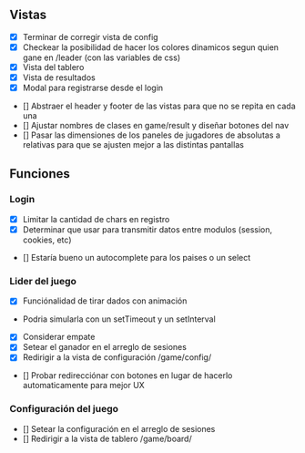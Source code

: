 ## Vistas

- [x] Terminar de corregir vista de config
- [x] Checkear la posibilidad de hacer los colores dinamicos segun quien gane en /leader (con las variables de css)
- [x] Vista del tablero
- [x] Vista de resultados
- [x] Modal para registrarse desde el login
- [] Abstraer el header y footer de las vistas para que no se repita en cada una
- [] Ajustar nombres de clases en game/result y diseñar botones del nav
- [] Pasar las dimensiones de los paneles de jugadores de absolutas a relativas para que se ajusten mejor a las distintas pantallas

## Funciones

### Login

- [x] Limitar la cantidad de chars en registro
- [x] Determinar que usar para transmitir datos entre modulos (session, cookies, etc)
- [] Estaría bueno un autocomplete para los paises o un select

### Lider del juego

- [x] Funciónalidad de tirar dados con animación
- Podria simularla con un setTimeout y un setInterval
- [x] Considerar empate
- [x] Setear el ganador en el arreglo de sesiones
- [x] Redirigir a la vista de configuración /game/config/
- [] Probar redirecciónar con botones en lugar de hacerlo automaticamente para mejor UX

### Configuración del juego

- [] Setear la configuración en el arreglo de sesiones
- [] Redirigir a la vista de tablero /game/board/
